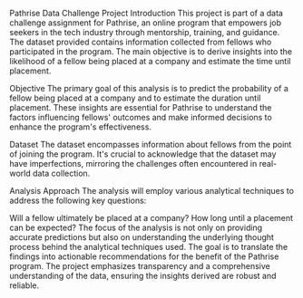 
Pathrise Data Challenge Project
Introduction
This project is part of a data challenge assignment for Pathrise, an online program that empowers job seekers in the tech industry through mentorship, training, and guidance. The dataset provided contains information collected from fellows who participated in the program. The main objective is to derive insights into the likelihood of a fellow being placed at a company and estimate the time until placement.

Objective
The primary goal of this analysis is to predict the probability of a fellow being placed at a company and to estimate the duration until placement. These insights are essential for Pathrise to understand the factors influencing fellows' outcomes and make informed decisions to enhance the program's effectiveness.

Dataset
The dataset encompasses information about fellows from the point of joining the program. It's crucial to acknowledge that the dataset may have imperfections, mirroring the challenges often encountered in real-world data collection.

Analysis Approach
The analysis will employ various analytical techniques to address the following key questions:

Will a fellow ultimately be placed at a company?
How long until a placement can be expected?
The focus of the analysis is not only on providing accurate predictions but also on understanding the underlying thought process behind the analytical techniques used. The goal is to translate the findings into actionable recommendations for the benefit of the Pathrise program. The project emphasizes transparency and a comprehensive understanding of the data, ensuring the insights derived are robust and reliable.
